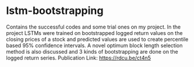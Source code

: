 # lstm-bootstrapping
Contains the successful codes and some trial ones on my project. In the project LSTMs were trained on bootstrapped logged return values on the closing prices of a stock and predicted values are used to create percentile based 95% confidence intervals. A novel optimum block length selection method is also discussed and 3 kinds of bootstrapping are done on the logged return series.
Publication Link: https://rdcu.be/ct4n5
